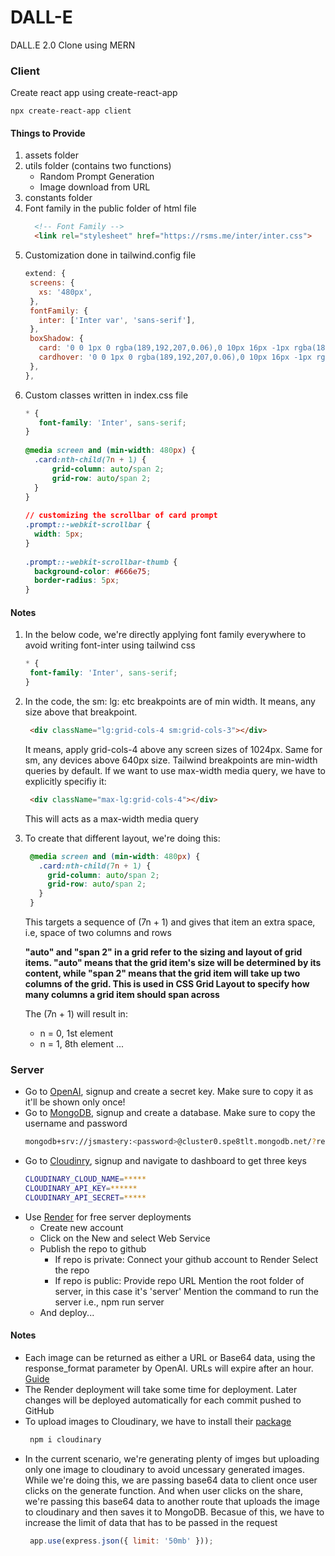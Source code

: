 # DALL-E
DALL.E 2.0 Clone using MERN

### Client

Create react app using create-react-app
```shell
npx create-react-app client
```
#### Things to Provide

 1. assets folder
 2. utils folder (contains two functions)
    - Random Prompt Generation
    - Image download from URL
 3. constants folder
 4. Font family in the public folder of html file
    ```html
      <!-- Font Family -->
      <link rel="stylesheet" href="https://rsms.me/inter/inter.css">
    ```
5. Customization done in tailwind.config file
   ```js
   extend: {
    screens: {
      xs: '480px',
    },
    fontFamily: {
      inter: ['Inter var', 'sans-serif'],
    },
    boxShadow: {
      card: '0 0 1px 0 rgba(189,192,207,0.06),0 10px 16px -1px rgba(189,192,207,0.2)',
      cardhover: '0 0 1px 0 rgba(189,192,207,0.06),0 10px 16px -1px rgba(189,192,207,0.4)',
    },
   },
   ```
6. Custom classes written in index.css file
   ```css
   * {
      font-family: 'Inter', sans-serif;
   }
    
   @media screen and (min-width: 480px) {
     .card:nth-child(7n + 1) {
         grid-column: auto/span 2;
         grid-row: auto/span 2;
     }
   }
    
   // customizing the scrollbar of card prompt 
   .prompt::-webkit-scrollbar {
     width: 5px;
   }
    
   .prompt::-webkit-scrollbar-thumb {
     background-color: #666e75;
     border-radius: 5px;
   }
   ```

#### Notes

1. In the below code, we're directly applying font family everywhere to avoid writing font-inter using tailwind css
   ```css
   * {
    font-family: 'Inter', sans-serif;
   }
   ```
2. In the code, the sm: lg: etc breakpoints are of min width. It means, any size above that breakpoint.
   ```html
    <div className="lg:grid-cols-4 sm:grid-cols-3"></div>
   ```
   It means, apply grid-cols-4 above any screen sizes of 1024px. Same for sm, any devices above 640px size. 
   Tailwind breakpoints are min-width queries by default. If we want to use max-width media query, we have to explicitly specifiy it:
   ```html
    <div className="max-lg:grid-cols-4"></div>
   ```
   This will acts as a max-width media query
3. To create that different layout, we're doing this:
   ```css
    @media screen and (min-width: 480px) {
      .card:nth-child(7n + 1) {
        grid-column: auto/span 2;
        grid-row: auto/span 2;
      }
    }
   ```
   This targets a sequence of (7n + 1) and gives that item an extra space, i.e, space of two columns and rows
   
   **"auto" and "span 2" in a grid refer to the sizing and layout of grid items. "auto" means that the grid item's size will be determined by its content, while "span 2" means that the grid item will take up two columns of the grid. This is used in CSS Grid Layout to specify how many columns a grid item should span across**
   
   The (7n + 1) will result in:
   * n = 0, 1st element
   * n = 1, 8th element
   ...

### Server

- Go to [OpenAI](https://beta.openai.com/account/api-keys), signup and create a secret key. Make sure to copy it as it'll be shown only once!
- Go to [MongoDB](https://www.mongodb.com/), signup and create a database. Make sure to copy the username and password
  ```bash
  mongodb+srv://jsmastery:<password>@cluster0.spe8tlt.mongodb.net/?retryWrites=true&w=majority
  ```
- Go to [Cloudinry](https://cloudinary.com/), signup and navigate to dashboard to get three keys
  ```bash
  CLOUDINARY_CLOUD_NAME=*****
  CLOUDINARY_API_KEY=******
  CLOUDINARY_API_SECRET=*****
  ```
- Use [Render](https://render.com/) for free server deployments
  - Create new account
  - Click on the New and select Web Service
  - Publish the repo to github
    * If repo is private:
      Connect your github account to Render
      Select the repo
    * If repo is public:
      Provide repo URL
      Mention the root folder of server, in this case it's 'server'
      Mention the command to run the server i.e., npm run server 
  - And deploy...


#### Notes 
- Each image can be returned as either a URL or Base64 data, using the response_format parameter by OpenAI. URLs will expire after an hour. [Guide](https://beta.openai.com/docs/guides/images/usage)
- The Render deployment will take some time for deployment. Later changes will be deployed automatically for each commit pushed to GitHub
- To upload images to Cloudinary, we have to install their [package](https://www.npmjs.com/package/cloudinary)
  ```bash
   npm i cloudinary
  ```
- In the current scenario, we're generating plenty of imges but uploading only one image to cloudinary to avoid uncessary generated images. While we're doing this, we are passing base64 data to client once user clicks on the generate function. And when user clicks on the share, we're passing this base64 data to another route that uploads the image to cloudinary and then saves it to MongoDB. 
  Becasue of this, we have to increase the limit of data that has to be passed in the request
  ```js
   app.use(express.json({ limit: '50mb' }));
  ```

